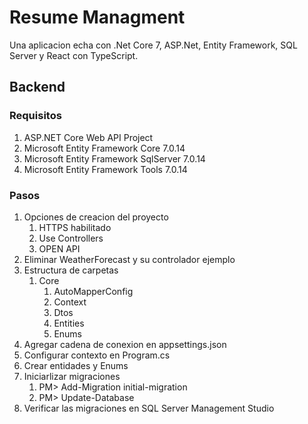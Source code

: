 # Resume Managment

Una aplicacion echa con .Net Core 7, ASP.Net, Entity Framework, SQL Server y React con TypeScript.

## Backend

### Requisitos

1. ASP.NET Core Web API Project
2. Microsoft Entity Framework Core 7.0.14
3. Microsoft Entity Framework SqlServer 7.0.14
4. Microsoft Entity Framework Tools 7.0.14

### Pasos

1. Opciones de creacion del proyecto
   1. HTTPS habilitado
   2. Use Controllers
   3. OPEN API
2. Eliminar WeatherForecast y su controlador ejemplo
3. Estructura de carpetas
   1. Core
      1. AutoMapperConfig
      2. Context
      3. Dtos
      4. Entities
      5. Enums
4. Agregar cadena de conexion en appsettings.json
5. Configurar contexto en Program.cs
6. Crear entidades y Enums
7. Iniciarlizar migraciones
   1. PM> Add-Migration initial-migration
   2. PM> Update-Database
8. Verificar las migraciones en SQL Server Management Studio
